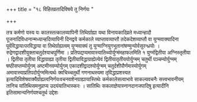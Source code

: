 +++
title = "१८ विहितव्रतादिविषये तु निर्णयः "

+++

तत्र कर्मणो यस्य यः कालस्तत्कालव्यापिनी तिथिर्ग्राह्या यथा विनायकादिव्रते मध्यान्हादौ पूजनादिविधानान्मध्यान्हदिव्यापिनी दिनद्वये कर्मकाले व्याप्तावव्याप्तौ तदेकदेशव्याप्तौ वा युग्मवाक्यादिना पूर्वविद्धायाःपरविद्धाया वा तिथेर्ग्राह्यत्वम् युग्मवाक्यं तु युग्माग्नियुगभूतानांषण्मुन्योर्वसुरन्ध्रयोः । रुद्रेणद्वादशीयुक्ताचतुर्दश्याचपूर्णिमा । प्रतिपद्यप्यमावास्यातिथ्योर्युग्मंमहाफलमिति १ युग्मंद्वितीया अग्निस्तृतीया । द्वितीया तृतीया विद्धाग्राह्या तृतीया द्वितीयाविद्धाग्राह्येत्येवं द्वितीयातृतीययोर्युग्मम् चतुर्थी पञ्चम्योर्युग्मम् षष्ठीसप्तम्योर्युगम् अष्टमीनवम्योर्युगम् एकादशीद्वादश्योर्युग्मम् चतुर्दशीपौर्णमास्योर्युगम् अमावास्याप्रतिपदोर्युग्ममित्यर्थः क्वचिच्चतुर्थी गणनाथस्यमा तृविद्धाप्रशस्यत इत्यादिविशेषवाक्यैर्ग्राह्यत्वनिर्णयःवचनवशेनग्राह्यायास्तिथेः कर्मकालेसत्वाभावे साकल्यवचनैः सत्त्वभावनीयम् तानिच यांतिथिसमनुप्राप्य उदयंयातिभास्करः ।
सातिथिः सकलाज्ञेयास्नानदानजपादिषु इत्यादीनि इतिसामान्यनिर्णयश्चतुर्थ उद्देशः
